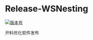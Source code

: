 # Release-WSNesting

[![版本号](https://img.shields.io/badge/release-2.1.2.8-blue.svg?style=flat-square)](https://github.com/WangShiSoftware/Release-WSNesting/releases)

开料优化软件发布
